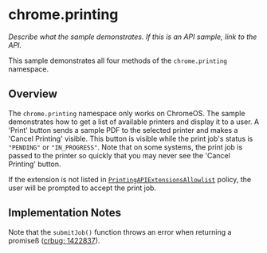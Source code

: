 # chrome.printing

_Describe what the sample demonstrates. If this is an API sample, link to the API._

This sample demonstrates all four methods of the `chrome.printing` namespace. 

## Overview

The `chrome.printing` namespace only works on ChromeOS. The sample demonstrates how to get a list of available printers and display it to a user. A 'Print' button sends a sample PDF to the selected printer and makes a 'Cancel Printing' visible. This button is visible while the print job's status is `"PENDING"` or `"IN_PROGRESS"`. Note that on some systems, the print job is passed to the printer so quickly that you may never see the 'Cancel Printing' button.

If the extension is not listed in [`PrintingAPIExtensionsAllowlist`](https://chromeenterprise.google/policies/#PrintingAPIExtensionsAllowlist) policy, the user will be prompted to accept the print job.

## Implementation Notes

Note that the `submitJob()` function  throws an error when returning a promiseß ([crbug: 1422837](https://bugs.chromium.org/p/chromium/issues/detail?id=1422837)).
